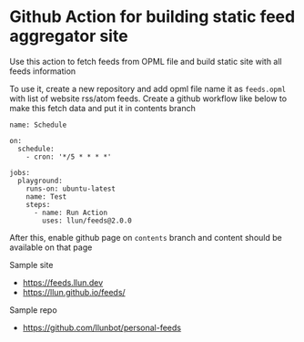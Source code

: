 # Github Action for building static feed aggregator site

Use this action to fetch feeds from OPML file and build static site
with all feeds information

To use it, create a new repository and add opml file name it as `feeds.opml` with list of
website rss/atom feeds. Create a github workflow like below to make this fetch data and
put it in contents branch

```
name: Schedule

on:
  schedule:
    - cron: '*/5 * * * *'

jobs:
  playground:
    runs-on: ubuntu-latest
    name: Test
    steps:
      - name: Run Action
        uses: llun/feeds@2.0.0
```

After this, enable github page on `contents` branch and content should be available on that page

Sample site

- https://feeds.llun.dev
- https://llun.github.io/feeds/

Sample repo

- https://github.com/llunbot/personal-feeds
